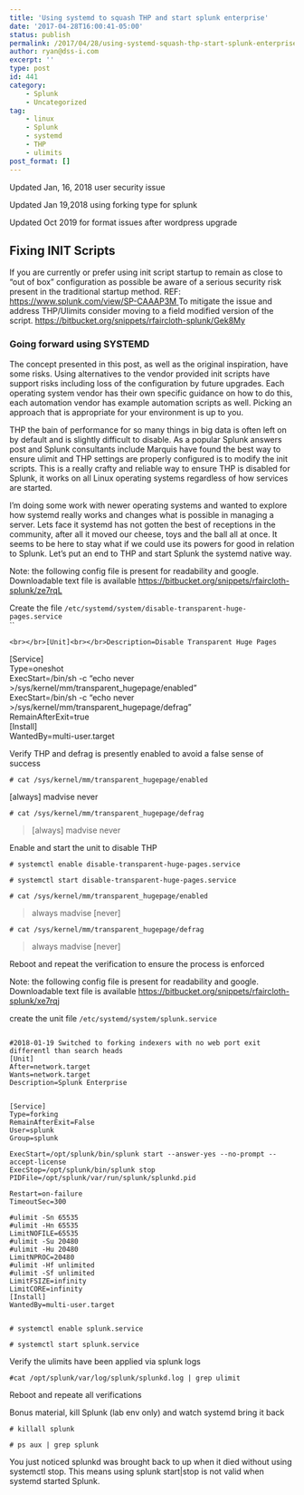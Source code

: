 ```yaml
---
title: 'Using systemd to squash THP and start splunk enterprise'
date: '2017-04-28T16:00:41-05:00'
status: publish
permalink: /2017/04/28/using-systemd-squash-thp-start-splunk-enterprise
author: ryan@dss-i.com
excerpt: ''
type: post
id: 441
category:
    - Splunk
    - Uncategorized
tag:
    - linux
    - Splunk
    - systemd
    - THP
    - ulimits
post_format: []
---
```

Updated Jan, 16, 2018 user security issue

Updated Jan 19,2018 using forking type for splunk

Updated Oct 2019 for format issues after wordpress upgrade

Fixing INIT Scripts
-------------------

If you are currently or prefer using init script startup to remain as close to “out of box” configuration as possible be aware of a serious security risk present in the traditional startup method. REF: [https://www.splunk.com/view/SP-CAAAP3M ](https://www.splunk.com/view/SP-CAAAP3M)To mitigate the issue and address THP/Ulimits consider moving to a field modified version of the script. <https://bitbucket.org/snippets/rfaircloth-splunk/Gek8My>

### Going forward using SYSTEMD

The concept presented in this post, as well as the original inspiration, have some risks. Using alternatives to the vendor provided init scripts have support risks including loss of the configuration by future upgrades. Each operating system vendor has their own specific guidance on how to do this, each automation vendor has example automation scripts as well. Picking an approach that is appropriate for your environment is up to you.

THP the bain of performance for so many things in big data is often left on by default and is slightly difficult to disable. As a popular Splunk answers post and Splunk consultants include Marquis have found the best way to ensure ulimit and THP settings are properly configured is to modify the init scripts. This is a really crafty and reliable way to ensure THP is disabled for Splunk, it works on all Linux operating systems regardless of how services are started.

I’m doing some work with newer operating systems and wanted to explore how systemd really works and changes what is possible in managing a server. Lets face it systemd has not gotten the best of receptions in the community, after all it moved our cheese, toys and the ball all at once. It seems to be here to stay what if we could use its powers for good in relation to Splunk. Let’s put an end to THP and start Splunk the systemd native way.

Note: the following config file is present for readability and google. Downloadable text file is available <https://bitbucket.org/snippets/rfaircloth-splunk/ze7rqL>

Create the file `/etc/systemd/system/disable-transparent-huge-pages.service`  
``

`<br></br>[Unit]<br></br>Description=Disable Transparent Huge Pages`

\[Service\]  
Type=oneshot  
ExecStart=/bin/sh -c “echo never &gt;/sys/kernel/mm/transparent\_hugepage/enabled”  
ExecStart=/bin/sh -c “echo never &gt;/sys/kernel/mm/transparent\_hugepage/defrag”  
RemainAfterExit=true  
\[Install\]  
WantedBy=multi-user.target

Verify THP and defrag is presently enabled to avoid a false sense of success

`# cat /sys/kernel/mm/transparent_hugepage/enabled`

\[always\] madvise never

`# cat /sys/kernel/mm/transparent_hugepage/defrag`

> \[always\] madvise never

Enable and start the unit to disable THP

`# systemctl enable disable-transparent-huge-pages.service`

`# systemctl start disable-transparent-huge-pages.service`

`# cat /sys/kernel/mm/transparent_hugepage/enabled`

> always madvise \[never\]

`# cat /sys/kernel/mm/transparent_hugepage/defrag`

> always madvise \[never\]

Reboot and repeat the verification to ensure the process is enforced

Note: the following config file is present for readability and google. Downloadable text file is available <https://bitbucket.org/snippets/rfaircloth-splunk/xe7rqj>

create the unit file `/etc/systemd/system/splunk.service`

```

```

```
#2018-01-19 Switched to forking indexers with no web port exit differentl than search heads
[Unit]
After=network.target
Wants=network.target
Description=Splunk Enterprise


[Service]
Type=forking
RemainAfterExit=False
User=splunk
Group=splunk

ExecStart=/opt/splunk/bin/splunk start --answer-yes --no-prompt --accept-license
ExecStop=/opt/splunk/bin/splunk stop
PIDFile=/opt/splunk/var/run/splunk/splunkd.pid

Restart=on-failure
TimeoutSec=300

#ulimit -Sn 65535
#ulimit -Hn 65535
LimitNOFILE=65535
#ulimit -Su 20480
#ulimit -Hu 20480
LimitNPROC=20480
#ulimit -Hf unlimited
#ulimit -Sf unlimited
LimitFSIZE=infinity
LimitCORE=infinity
[Install]
WantedBy=multi-user.target
```

```

```

`# systemctl enable splunk.service`

`# systemctl start splunk.service`

Verify the ulimits have been applied via splunk logs

`#cat /opt/splunk/var/log/splunk/splunkd.log | grep ulimit`

Reboot and repeate all verifications

Bonus material, kill Splunk (lab env only) and watch systemd bring it back

`# killall splunk`

`# ps aux | grep splunk`

You just noticed splunkd was brought back to up when it died without using systemctl stop. This means using splunk start|stop is not valid when systemd started Splunk.